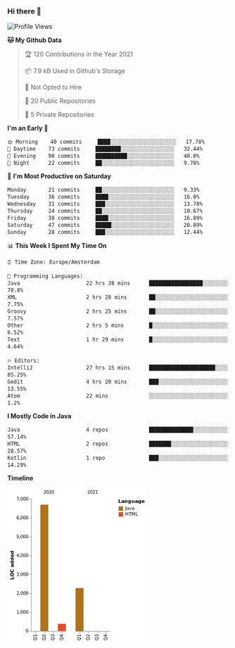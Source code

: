 ### Hi there 👋


<!--START_SECTION:waka-->
![Profile Views](http://img.shields.io/badge/Profile%20Views-18-blue)

**🐱 My Github Data** 

> 🏆 120 Contributions in the Year 2021
 > 
> 📦 7.9 kB Used in Github's Storage 
 > 
> 🚫 Not Opted to Hire
 > 
> 📜 20 Public Repositories 
 > 
> 🔑 5 Private Repositories  
 > 
**I'm an Early 🐤** 

```text
🌞 Morning    40 commits     ████░░░░░░░░░░░░░░░░░░░░░   17.78% 
🌆 Daytime    73 commits     ████████░░░░░░░░░░░░░░░░░   32.44% 
🌃 Evening    90 commits     ██████████░░░░░░░░░░░░░░░   40.0% 
🌙 Night      22 commits     ██░░░░░░░░░░░░░░░░░░░░░░░   9.78%

```
📅 **I'm Most Productive on Saturday** 

```text
Monday       21 commits     ██░░░░░░░░░░░░░░░░░░░░░░░   9.33% 
Tuesday      36 commits     ████░░░░░░░░░░░░░░░░░░░░░   16.0% 
Wednesday    31 commits     ███░░░░░░░░░░░░░░░░░░░░░░   13.78% 
Thursday     24 commits     ██░░░░░░░░░░░░░░░░░░░░░░░   10.67% 
Friday       38 commits     ████░░░░░░░░░░░░░░░░░░░░░   16.89% 
Saturday     47 commits     █████░░░░░░░░░░░░░░░░░░░░   20.89% 
Sunday       28 commits     ███░░░░░░░░░░░░░░░░░░░░░░   12.44%

```


📊 **This Week I Spent My Time On** 

```text
⌚︎ Time Zone: Europe/Amsterdam

💬 Programming Languages: 
Java                     22 hrs 38 mins      █████████████████░░░░░░░░   70.8% 
XML                      2 hrs 28 mins       ██░░░░░░░░░░░░░░░░░░░░░░░   7.75% 
Groovy                   2 hrs 25 mins       ██░░░░░░░░░░░░░░░░░░░░░░░   7.57% 
Other                    2 hrs 5 mins        █░░░░░░░░░░░░░░░░░░░░░░░░   6.52% 
Text                     1 hr 29 mins        █░░░░░░░░░░░░░░░░░░░░░░░░   4.64%

🔥 Editors: 
IntelliJ                 27 hrs 15 mins      █████████████████████░░░░   85.25% 
Gedit                    4 hrs 20 mins       ███░░░░░░░░░░░░░░░░░░░░░░   13.55% 
Atom                     22 mins             ░░░░░░░░░░░░░░░░░░░░░░░░░   1.2%

```

**I Mostly Code in Java** 

```text
Java                     4 repos             ██████████████░░░░░░░░░░░   57.14% 
HTML                     2 repos             ███████░░░░░░░░░░░░░░░░░░   28.57% 
Kotlin                   1 repo              ███░░░░░░░░░░░░░░░░░░░░░░   14.29%

```


**Timeline**

![Chart not found](https://raw.githubusercontent.com/powercasgamer/powercasgamer/master/charts/bar_graph.png) 


<!--END_SECTION:waka-->
